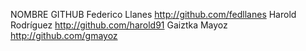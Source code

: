 
NOMBRE			 GITHUB
Federico Llanes		http://github.com/fedllanes
Harold Rodríguez	http://github.com/harold91
Gaiztka Mayoz		http://github.com/gmayoz
